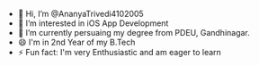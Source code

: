 - 👋 Hi, I’m @AnanyaTrivedi4102005
- 👀 I’m interested in iOS App Development
- 🌱 I’m currently persuaing my degree from PDEU, Gandhinagar.
- 😄 I'm in 2nd Year of my B.Tech
- ⚡ Fun fact: I'm very Enthusiastic and am eager to learn

<!---
AnanyaTrivedi4102005/AnanyaTrivedi4102005 is a ✨ special ✨ repository because its `README.md` (this file) appears on your GitHub profile.
You can click the Preview link to take a look at your changes.
--->
